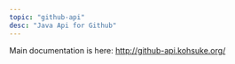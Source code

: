 ```yaml
---
topic: "github-api"
desc: "Java Api for Github"
---
```


Main documentation is here: <http://github-api.kohsuke.org/>
